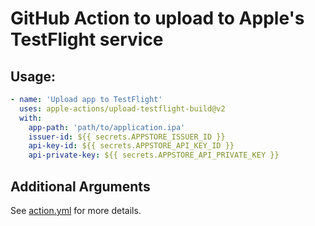 # GitHub Action to upload to Apple's TestFlight service

## Usage:

```yaml
- name: 'Upload app to TestFlight'
  uses: apple-actions/upload-testflight-build@v2
  with: 
    app-path: 'path/to/application.ipa' 
    issuer-id: ${{ secrets.APPSTORE_ISSUER_ID }}
    api-key-id: ${{ secrets.APPSTORE_API_KEY_ID }}
    api-private-key: ${{ secrets.APPSTORE_API_PRIVATE_KEY }}
```

## Additional Arguments

See [action.yml](action.yml) for more details.
